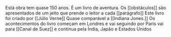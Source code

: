 Está obra tem quase 150 anos.
É um livro de aventura.
Os [[obstáculos]] são apresentados de um jeito que prende o leitor a cada [[parágrafo]] 
Este livro foi criado por [[Júlio Verne]]
Quase comparável a [[Indiana Jones.]]
Os acontecimentos do livro começam em Londres e vai seguindo por Paris vai para [[Canal de Suez]] e continua pela Índia, Japão e Estados Unidos
